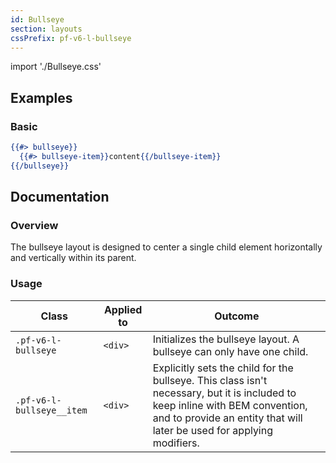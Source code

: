 ```yaml
---
id: Bullseye
section: layouts
cssPrefix: pf-v6-l-bullseye
---
```


import './Bullseye.css'

## Examples

### Basic

```hbs
{{#> bullseye}}
  {{#> bullseye-item}}content{{/bullseye-item}}
{{/bullseye}}
```

## Documentation

### Overview

The bullseye layout is designed to center a single child element horizontally and vertically within its parent.

### Usage

| Class                     | Applied to | Outcome                                                                                                                                                                                                 |
| ------------------------- | ---------- | ------------------------------------------------------------------------------------------------------------------------------------------------------------------------------------------------------- |
| `.pf-v6-l-bullseye`       | `<div>`    | Initializes the bullseye layout. A bullseye can only have one child.                                                                                                                                    |
| `.pf-v6-l-bullseye__item` | `<div>`    | Explicitly sets the child for the bullseye. This class isn't necessary, but it is included to keep inline with BEM convention, and to provide an entity that will later be used for applying modifiers. |
